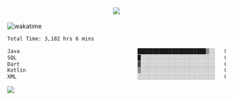 <h1 align="center">
  <img src="https://readme-typing-svg.herokuapp.com/?font=Righteous&size=35&center=true&vCenter=true&width=500&height=70&duration=4000&lines=Hi!+%F0%9F%91%8B+I%27m+Ali%20Osman!;" />
</h1>


![wakatime](https://wakatime.com/share/@aliosmanoktar/3a8ffe71-6da4-4964-913b-2f09afbe53bf.svg?cache=none)
<!--START_SECTION:waka-->

```txt
Total Time: 3,182 hrs 6 mins

Java                                      ██████████████████████▒░░   89.22 %
SQL                                       █░░░░░░░░░░░░░░░░░░░░░░░░   04.24 %
Dart                                      ▓░░░░░░░░░░░░░░░░░░░░░░░░   02.18 %
Kotlin                                    ▒░░░░░░░░░░░░░░░░░░░░░░░░   00.69 %
XML                                       ░░░░░░░░░░░░░░░░░░░░░░░░░   00.64 %
```

<!--END_SECTION:waka-->

<img src="https://profile-counter.glitch.me/aliosmanoktar/count.svg" />

